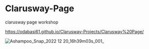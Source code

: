 # Clarusway-Page
clarusway page workshop

https://odabasi61.github.io/Clarusway-Projects/Clarusway%20Page/

![Ashampoo_Snap_2022 12 20_16h39m03s_001_](https://user-images.githubusercontent.com/114237174/208680259-73742678-9072-4537-925b-5cc90f58f4f0.png)
